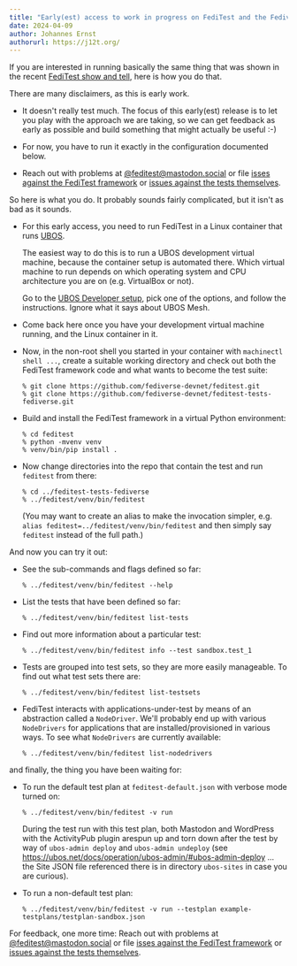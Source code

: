 ```yaml
---
title: "Early(est) access to work in progress on FediTest and the Fediverse test suite"
date: 2024-04-09
author: Johannes Ernst
authorurl: https://j12t.org/
---
```


If you are interested in running basically the same thing that was shown in
the recent [FediTest show and tell](https://fedidevs.org/notes/2024-03-07/), here is how you
do that.

There are many disclaimers, as this is early work.

* It doesn't really test much. The focus of this early(est) release is to let you play
  with the approach we are taking, so we can get feedback as early as possible and
  build something that might actually be useful :-)

* For now, you have to run it exactly in the configuration documented below.

* Reach out with problems at [@feditest@mastodon.social](https://mastodon.social/@feditest)
  or file [isses against the FediTest framework](https://github.com/fediverse-devnet/feditest/issues/)
  or [issues against the tests themselves](https://github.com/fediverse-devnet/feditest-tests-fediverse/issues/).

So here is what you do. It probably sounds fairly complicated, but it isn't as bad as
it sounds.

* For this early access, you need to run FediTest in a Linux container that runs
  [UBOS](https://ubos.net/).

  The easiest way to do this is to run a UBOS development virtual machine, because the
  container setup is automated there. Which virtual machine to run depends on which operating
  system and CPU architecture you are on (e.g. VirtualBox or not).

  Go to the [UBOS Developer setup](https://ubos.net/docs/development/setup/), pick
  one of the options, and follow the instructions. Ignore what it says about UBOS Mesh.

* Come back here once you have your development virtual machine running, and the Linux
  container in it.

* Now, in the non-root shell you started in your container with `machinectl shell ...`,
  create a suitable working directory and check out both the FediTest framework code
  and what wants to become the test suite:

  ```
  % git clone https://github.com/fediverse-devnet/feditest.git
  % git clone https://github.com/fediverse-devnet/feditest-tests-fediverse.git
  ```

* Build and install the FediTest framework in a virtual Python environment:

  ```
  % cd feditest
  % python -mvenv venv
  % venv/bin/pip install .
  ```

* Now change directories into the repo that contain the test and run `feditest` from
  there:

  ```
  % cd ../feditest-tests-fediverse
  % ../feditest/venv/bin/feditest
  ```

  (You may want to create an alias to make the invocation simpler, e.g.
  `alias feditest=../feditest/venv/bin/feditest` and then simply say `feditest`
  instead of the full path.)

And now you can try it out:

* See the sub-commands and flags defined so far:

  ```
  % ../feditest/venv/bin/feditest --help
  ```

* List the tests that have been defined so far:

  ```
  % ../feditest/venv/bin/feditest list-tests
  ```

* Find out more information about a particular test:

  ```
  % ../feditest/venv/bin/feditest info --test sandbox.test_1
  ```

* Tests are grouped into test sets, so they are more easily manageable. To find out
  what test sets there are:

  ```
  % ../feditest/venv/bin/feditest list-testsets
  ```

* FediTest interacts with applications-under-test by means of an abstraction called
  a `NodeDriver`. We'll probably end up with various `NodeDrivers` for applications
  that are installed/provisioned in various ways. To see what `NodeDrivers` are
  currently available:

  ```
  % ../feditest/venv/bin/feditest list-nodedrivers
  ```

and finally, the thing you have been waiting for:

* To run the default test plan at `feditest-default.json` with verbose mode turned on:

  ```
  % ../feditest/venv/bin/feditest -v run
  ```

  During the test run with this test plan, both Mastodon and WordPress with the ActivityPub
  plugin arespun up
  and torn down after the test by way of `ubos-admin deploy` and `ubos-admin undeploy`
  (see https://ubos.net/docs/operation/ubos-admin/#ubos-admin-deploy ... the Site JSON
  file referenced there is in directory `ubos-sites` in case you are curious).

* To run a non-default test plan:

  ```
  % ../feditest/venv/bin/feditest -v run --testplan example-testplans/testplan-sandbox.json
  ```

For feedback, one more time: Reach out with problems at [@feditest@mastodon.social](https://mastodon.social/@feditest)
or file [isses against the FediTest framework](https://github.com/fediverse-devnet/feditest/issues/)
or [issues against the tests themselves](https://github.com/fediverse-devnet/feditest-tests-fediverse/issues/).
